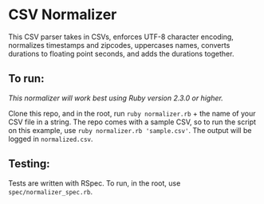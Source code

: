 # CSV Normalizer

This CSV parser takes in CSVs, enforces UTF-8 character encoding, normalizes timestamps and zipcodes, uppercases names, converts durations to floating point seconds, and adds the durations together.

## To run:

_This normalizer will work best using Ruby version 2.3.0 or higher._

Clone this repo, and in the root, run `ruby normalizer.rb` + the name of your CSV file in a string. The repo comes with a sample CSV, so to run the script on this example, use `ruby normalizer.rb 'sample.csv'`. The output will be logged in `normalized.csv`. 

## Testing:

Tests are written with RSpec. To run, in the root, use `spec/normalizer_spec.rb`.